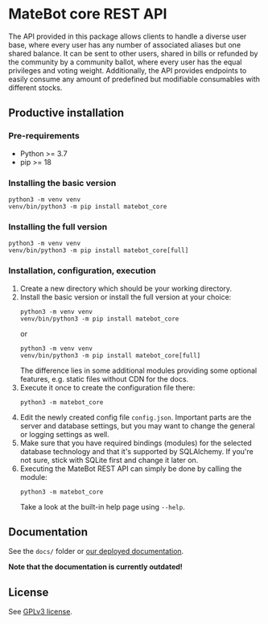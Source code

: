 # MateBot core REST API

The API provided in this package allows clients to handle a diverse user base,
where every user has any number of associated aliases but one shared balance.
It can be sent to other users, shared in bills or refunded by the community
by a community ballot, where every user has the equal privileges and voting
weight. Additionally, the API provides endpoints to easily consume any
amount of predefined but modifiable consumables with different stocks.

## Productive installation

### Pre-requirements

- Python >= 3.7
- pip >= 18

### Installing the basic version

```shell
python3 -m venv venv
venv/bin/python3 -m pip install matebot_core
```

### Installing the full version

```shell
python3 -m venv venv
venv/bin/python3 -m pip install matebot_core[full]
```

### Installation, configuration, execution

1. Create a new directory which should be your working directory.
2. Install the basic version or install the full version at your choice:
   ```shell
   python3 -m venv venv
   venv/bin/python3 -m pip install matebot_core
   ```
   or
   ```shell
   python3 -m venv venv
   venv/bin/python3 -m pip install matebot_core[full]
   ```
   The difference lies in some additional modules providing some
   optional features, e.g. static files without CDN for the docs.
3. Execute it once to create the configuration file there:
   ```shell
   python3 -m matebot_core
   ```
4. Edit the newly created config file `config.json`. Important parts
   are the server and database settings, but you may want to change
   the general or logging settings as well.
5. Make sure that you have required bindings (modules) for the selected
   database technology and that it's supported by SQLAlchemy. If you're
   not sure, stick with SQLite first and change it later on.
6. Executing the MateBot REST API can simply be done by calling the module:
   ```shell
   python3 -m matebot_core
   ```
   Take a look at the built-in help page using `--help`.

## Documentation

See the `docs/` folder or [our deployed documentation](https://docs.hopfenspace.org/matebot).

**Note that the documentation is currently outdated!**

## License

See [GPLv3 license](LICENSE).
